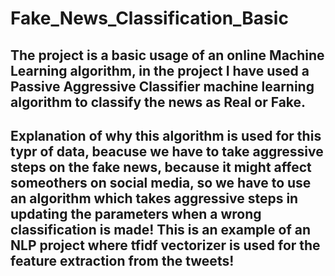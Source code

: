 # Fake_News_Classification_Basic

## The project is a basic usage of an online Machine Learning algorithm, in the project I have used a Passive Aggressive Classifier machine learning algorithm to classify the news as Real or Fake.

## Explanation of why this algorithm is used for this typr of data, beacuse we have to take aggressive steps on the fake news, because it might affect someothers on social media, so we have to use an algorithm which takes aggressive steps in updating the parameters when a wrong classification is made! This is an example of an NLP project where tfidf vectorizer is used for the feature extraction from the tweets!
